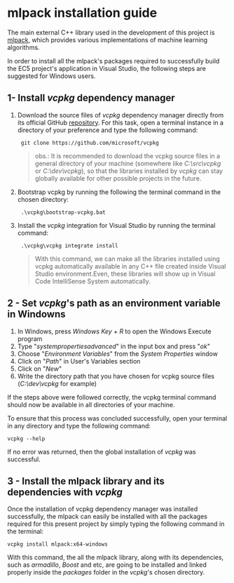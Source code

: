 # mlpack installation guide

The main external C++ library used in the development of this project is [mlpack](https://www.mlpack.org/), which provides various implementations of machine learning algorithms.

In order to install all the mlpack's packages required to successfully build the EC5 project's application in Visual Studio, the following steps are suggested for Windows users.

## 1- Install _vcpkg_ dependency manager

1. Download the source files of _vcpkg_ dependency manager directly from its official GitHub [repository](https://github.com/Microsoft/vcpkg#quick-start-windows). For this task, open a terminal instance in a directory of your preference  and type the following command:

        git clone https://github.com/microsoft/vcpkg

    > obs.: It is recommended to download the vcpkg source files in a general directory of your machine (somewhere like _C:\src\vcpkg_ or _C:\dev\vcpkg_), so that the libraries installed by _vcpkg_ can stay globally available for other possible projects in the future.
2. Bootstrap vcpkg by running the following the terminal command in the chosen directory:

        .\vcpkg\bootstrap-vcpkg.bat

3. Install the _vcpkg_ integration for Visual Studio by running the terminal command:

        .\vcpkg\vcpkg integrate install

    > With this command, we can make  all the libraries installed using vcpkg automatically available in any C++ file created inside Visual Studio environment.Even, these libraries will show up in Visual Code IntelliSense System automatically.

## 2 - Set _vcpkg_'s path as an environment variable in Windowns

1. In Windows, press _Windows Key_ + _R_ to open the Windows Execute program
2. Type "_systempropertiesadvanced_" in the input box and press "_ok_"
3. Choose "_Environment Variables_" from the _System Properties_ window
4. Click on "_Path_" in User's Variables section 
5. Click on "_New_"
6. Write the directory path that you have chosen for vcpkg source files (_C:\dev\vcpkg_ for example)

If the steps above were followed correctly, the vcpkg terminal command should now be available in all directories of your machine.

To ensure that this process was concluded successfully, open your terminal in any directory and type the following command:

    vcpkg --help

If no error was returned, then the global installation of _vcpkg_ was successful.

## 3 - Install the mlpack library and its dependencies with _vcpkg_

Once the installation of vcpkg dependency manager was installed successfully, the mlpack can easily be installed with all the packages required for this present project by simply typing the following command in the terminal:

    vcpkg install mlpack:x64-windows

With this command, the all the mlpack library, along with its dependencies, such as _armadillo_, _Boost_ and etc,  are going to be installed and linked properly inside the _packages_ folder in the _vcpkg_'s chosen directory.